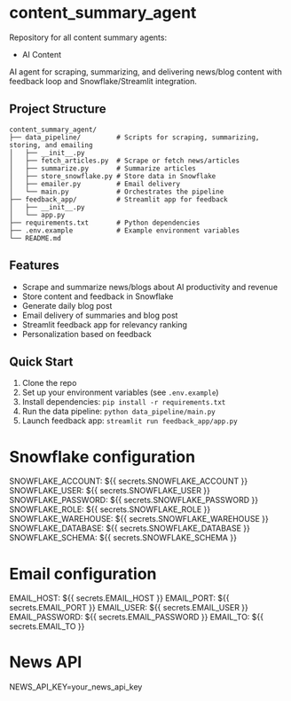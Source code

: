 # content_summary_agent
Repository for all content summary agents:

* AI Content


AI agent for scraping, summarizing, and delivering news/blog content with feedback loop and Snowflake/Streamlit integration.

## Project Structure

```
content_summary_agent/
├── data_pipeline/         # Scripts for scraping, summarizing, storing, and emailing
│   ├── __init__.py
│   ├── fetch_articles.py  # Scrape or fetch news/articles
│   ├── summarize.py       # Summarize articles
│   ├── store_snowflake.py # Store data in Snowflake
│   ├── emailer.py         # Email delivery
│   └── main.py            # Orchestrates the pipeline
├── feedback_app/          # Streamlit app for feedback
│   ├── __init__.py
│   └── app.py
├── requirements.txt       # Python dependencies
├── .env.example           # Example environment variables
└── README.md
```

## Features
- Scrape and summarize news/blogs about AI productivity and revenue
- Store content and feedback in Snowflake
- Generate daily blog post
- Email delivery of summaries and blog post
- Streamlit feedback app for relevancy ranking
- Personalization based on feedback

## Quick Start
1. Clone the repo
2. Set up your environment variables (see `.env.example`)
3. Install dependencies: `pip install -r requirements.txt`
4. Run the data pipeline: `python data_pipeline/main.py`
5. Launch feedback app: `streamlit run feedback_app/app.py`

# Snowflake configuration
SNOWFLAKE_ACCOUNT: ${{ secrets.SNOWFLAKE_ACCOUNT }}
SNOWFLAKE_USER: ${{ secrets.SNOWFLAKE_USER }}
SNOWFLAKE_PASSWORD: ${{ secrets.SNOWFLAKE_PASSWORD }}
SNOWFLAKE_ROLE: ${{ secrets.SNOWFLAKE_ROLE }}
SNOWFLAKE_WAREHOUSE: ${{ secrets.SNOWFLAKE_WAREHOUSE }}
SNOWFLAKE_DATABASE: ${{ secrets.SNOWFLAKE_DATABASE }}
SNOWFLAKE_SCHEMA: ${{ secrets.SNOWFLAKE_SCHEMA }}

# Email configuration
EMAIL_HOST: ${{ secrets.EMAIL_HOST }}
EMAIL_PORT: ${{ secrets.EMAIL_PORT }}
EMAIL_USER: ${{ secrets.EMAIL_USER }}
EMAIL_PASSWORD: ${{ secrets.EMAIL_PASSWORD }}
EMAIL_TO: ${{ secrets.EMAIL_TO }}

# News API
NEWS_API_KEY=your_news_api_key
